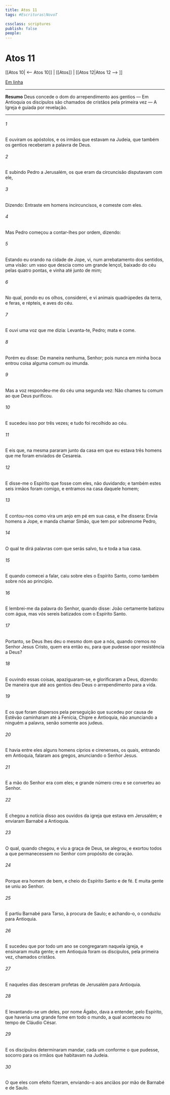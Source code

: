 ```yaml
---
title: Atos 11
tags: #Escrituras\NovoT

cssclass: scriptures
publish: false
people:
---
```


# Atos 11
[[Atos 10| <-- Atos 10]] | [[Atos]] | [[Atos 12|Atos 12 --> ]]

[Em linha](https://churchofjesuschrist.org/study/scriptures/nt/acts/11?lang=por)

---
__Resumo__
Deus concede o dom do arrependimento aos gentios — Em Antioquia os discípulos são chamados de cristãos pela primeira vez — A Igreja é guiada por revelação.

---
###### 1 
E ouviram os apóstolos, e os irmãos que estavam na Judeia, que também os gentios receberam a palavra de Deus.

###### 2 
E subindo Pedro a Jerusalém, os que eram da circuncisão disputavam com ele,

###### 3 
Dizendo: Entraste em  homens incircuncisos, e comeste com eles.

###### 4 
Mas Pedro começou a contar-lhes  por ordem, dizendo:

###### 5 
Estando eu orando na cidade de Jope, vi, num arrebatamento dos sentidos, uma visão: um  vaso que descia como um grande lençol, baixado do céu pelas quatro pontas, e vinha até junto de mim;

###### 6 
No qual, pondo eu os olhos, considerei, e vi animais quadrúpedes da terra, e feras, e répteis, e aves do céu.

###### 7 
E ouvi uma voz que me dizia: Levanta-te, Pedro; mata e come.

###### 8 
Porém eu disse: De maneira nenhuma, Senhor; pois nunca em minha boca entrou coisa alguma comum ou imunda.

###### 9 
Mas a voz respondeu-me do céu uma segunda vez: Não chames tu comum ao que Deus purificou.

###### 10 
E sucedeu isso por três vezes; e tudo foi recolhido ao céu.

###### 11 
E eis que, na mesma  pararam junto da casa em que eu estava três homens que me foram enviados de Cesareia.

###### 12 
E disse-me o Espírito que fosse com eles, não duvidando; e também estes seis irmãos foram comigo, e entramos na casa daquele homem;

###### 13 
E contou-nos como vira um anjo em pé em sua casa, e lhe dissera: Envia homens a Jope, e manda chamar Simão, que tem por sobrenome Pedro,

###### 14 
O qual te dirá palavras com que serás salvo, tu e toda a tua casa.

###### 15 
E quando comecei a falar, caiu sobre eles o Espírito Santo, como também sobre nós ao princípio.

###### 16 
E lembrei-me da palavra do Senhor, quando disse: João certamente batizou com água, mas vós sereis batizados com o Espírito Santo.

###### 17 
Portanto, se Deus lhes deu o mesmo dom que a nós, quando cremos no Senhor Jesus Cristo, quem era então eu, para que pudesse opor resistência a Deus?

###### 18 
E ouvindo essas coisas, apaziguaram-se, e glorificaram a Deus, dizendo: De maneira que até aos gentios deu Deus o arrependimento para a vida.

###### 19 
E os que foram dispersos pela perseguição que sucedeu por causa de Estêvão caminharam até à Fenícia, Chipre e Antioquia, não anunciando a ninguém a palavra, senão somente aos judeus.

###### 20 
E havia entre eles alguns homens cíprios e cirenenses, os quais, entrando em Antioquia, falaram aos gregos, anunciando o Senhor Jesus.

###### 21 
E a mão do Senhor era com eles; e grande número creu e se converteu ao Senhor.

###### 22 
E chegou a notícia disso aos ouvidos da igreja que estava em Jerusalém; e enviaram Barnabé a Antioquia.

###### 23 
O qual, quando chegou, e viu a graça de Deus, se alegrou, e exortou todos a que permanecessem no Senhor com propósito de coração.

###### 24 
Porque era homem de bem, e cheio do Espírito Santo e de fé. E muita gente se uniu ao Senhor.

###### 25 
E partiu Barnabé para Tarso, à procura de Saulo; e achando-o, o conduziu para Antioquia.

###### 26 
E sucedeu que por todo um ano se congregaram naquela igreja, e ensinaram muita gente; e em Antioquia foram os discípulos, pela primeira vez, chamados cristãos.

###### 27 
E naqueles dias desceram profetas de Jerusalém para Antioquia.

###### 28 
E levantando-se um deles, por nome Ágabo, dava a entender, pelo Espírito, que haveria uma grande fome em todo o mundo, a qual aconteceu no tempo de Cláudio César.

###### 29 
E os discípulos determinaram mandar, cada um conforme o que pudesse, socorro para os irmãos que habitavam na Judeia.

###### 30 
O que eles com efeito fizeram, enviando-o aos anciãos por mão de Barnabé e de Saulo.


